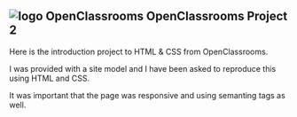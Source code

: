 ## ![logo OpenClassrooms](https://raw.githubusercontent.com/thierry-laval/archives/master/images/Logo_OpenClassrooms.png)  OpenClassrooms Project 2

Here is the introduction project to HTML & CSS from OpenClassrooms.

I was provided with a site model and I have been asked to reproduce this using HTML and CSS.

It was important that the page was responsive and using semanting tags as well.
